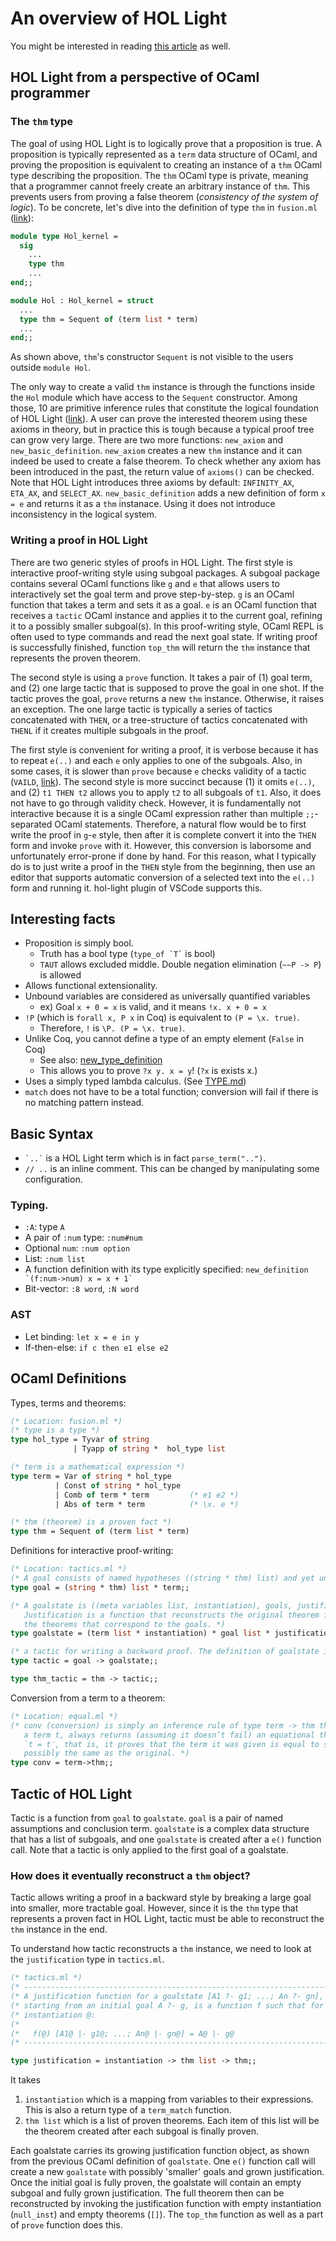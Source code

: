 # An overview of HOL Light

You might be interested in reading [this article](https://www.cl.cam.ac.uk/~jrh13/papers/hollight.pdf)
as well.

## HOL Light from a perspective of OCaml programmer

### The `thm` type

The goal of using HOL Light is to logically prove that a proposition is true.
A proposition is typically represented as a `term` data structure of OCaml, and
proving the proposition is equivalent to creating an instance of a `thm` OCaml type
describing the proposition.
The `thm` OCaml type is private, meaning that a programmer cannot freely create
an arbitrary instance of `thm`.
This prevents users from proving a false theorem (*consistency of the system of logic*).
To be concrete, let's dive into the definition of type `thm` in
`fusion.ml` ([link](https://github.com/jrh13/hol-light/blob/master/fusion.ml)):

```ocaml
module type Hol_kernel =
  sig
    ...
    type thm
    ...
end;;

module Hol : Hol_kernel = struct
  ...
  type thm = Sequent of (term list * term)
  ...
end;;
```

As shown above, `thm`'s constructor `Sequent` is not visible to the users outside `module Hol`.

The only way to create a valid `thm` instance is through the functions inside the `Hol` module
which have access to the `Sequent` constructor.
Among those, 10 are primitive inference rules that constitute the logical foundation of HOL Light
([link](https://github.com/jrh13/hol-light/blob/ae6f82198f85860f2fb648882bdc90f307e5f821/fusion.ml#L72-L81)).
A user can prove the interested theorem using these axioms in theory, but in practice this is
tough because a typical proof tree can grow very large.
There are two more functions: `new_axiom` and `new_basic_definition`.
`new_axiom` creates a new `thm` instance and it can indeed be used to create a false theorem.
To check whether any axiom has been introduced in the past, the return value of `axioms()` can be
checked.
Note that HOL Light introduces three axioms by default: `INFINITY_AX`, `ETA_AX`, and `SELECT_AX`.
`new_basic_definition` adds a new definition of form `x = e` and returns it as a `thm` instanace.
Using it does not introduce inconsistency in the logical system.


### Writing a proof in HOL Light

There are two generic styles of proofs in HOL Light. The first style is interactive proof-writing
style using subgoal packages.
A subgoal package contains several OCaml functions like `g` and `e` that allows users to
interactively set the goal term and prove step-by-step.
`g` is an OCaml function that takes a term and sets it as a goal.
`e` is an OCaml function that receives a `tactic` OCaml instance and applies it to the current goal,
refining it to a possibly smaller subgoal(s).
In this proof-writing style, OCaml REPL is often used to type commands and read the next goal state.
If writing proof is successfully finished, function `top_thm` will return the `thm` instance
that represents the proven theorem.

The second style is using a `prove` function.
It takes a pair of (1) goal term, and (2) one large tactic that is supposed to prove the goal
in one shot.
If the tactic proves the goal, `prove` returns a new `thm` instance.
Otherwise, it raises an exception.
The one large tactic is typically a series of tactics concatenated with `THEN`, or a tree-structure
of tactics concatenated with `THENL` if it creates multiple subgoals in the proof.

The first style is convenient for writing a proof, it is verbose because it has to repeat
`e(..)` and each `e` only applies to one of the subgoals.
Also, in some cases, it is slower than `prove` because `e` checks validity of a tactic
(`VAILD`, [link](https://hol-light.github.io/references/HTML/VALID.html)).
The second style is more succinct because (1) it omits `e(..)`, and (2) `t1 THEN t2` allows you to
apply `t2` to all subgoals of `t1`.
Also, it does not have to go through validity check.
However, it is fundamentally not interactive because it is a single OCaml expression rather than
multiple `;;`-separated OCaml statements.
Therefore, a natural flow would be to first write the proof in `g`-`e` style, then after it is
complete convert it into the `THEN` form and invoke `prove` with it.
However, this conversion is laborsome and unfortunately error-prone if done by hand.
For this reason, what I typically do is to just write a proof in the `THEN` style from the beginning,
then use an editor that supports automatic conversion of a selected text into the `e(..)`
form and running it. hol-light plugin of VSCode supports this.


## Interesting facts

- Proposition is simply bool.
    - Truth has a bool type (`` type_of `T` `` is bool)
    - `TAUT` allows excluded middle. Double negation elimination (`~~P -> P`) is allowed
- Allows functional extensionality.
- Unbound variables are considered as universally quantified variables
    - ex) Goal `x + 0 = x` is valid, and it means `!x. x + 0 = x`
- `!P` (which is `forall x, P x` in Coq) is equivalent to `(P = \x. true)`.
    - Therefore, `!` is `\P. (P = \x. true)`.
- Unlike Coq, you cannot define a type of an empty element (`False` in Coq)
    - See also: [new_type_definition](https://github.com/jrh13/hol-light/blob/master/Help/new_type_definition.hlp)
    - This allows you to prove `?x y. x = y`! (`?x` is exists x.)
- Uses a simply typed lambda calculus. (See [TYPE.md](TYPE.md))
- `match` does not have to be a total function; conversion will fail if there is no matching pattern instead.

## Basic Syntax

- `` `..` `` is a HOL Light term which is in fact `parse_term("..")`.
- `// ..` is an inline comment. This can be changed by manipulating some configuration.

### Typing.

- `:A`: type `A`
- A pair of `:num` type: `:num#num`
- Optional `num`: `:num option`
- List: `:num list`
- A function definition with its type explicitly specified: `` new_definition `(f:num->num) x = x + 1` ``
- Bit-vector: `:8 word`, `:N word`

### AST

- Let binding: `let x = e in y`
- If-then-else: `if c then e1 else e2`


## OCaml Definitions

Types, terms and theorems:

```ocaml
(* Location: fusion.ml *)
(* type is a type *)
type hol_type = Tyvar of string
              | Tyapp of string *  hol_type list

(* term is a mathematical expression *)
type term = Var of string * hol_type
          | Const of string * hol_type
          | Comb of term * term         (* e1 e2 *)
          | Abs of term * term          (* \x. e *)

(* thm (theorem) is a proven fact *)
type thm = Sequent of (term list * term)
```

Definitions for interactive proof-writing:

```ocaml
(* Location: tactics.ml *)
(* A goal consists of named hypotheses ((string * thm) list) and yet unproven conclusion *)
type goal = (string * thm) list * term;;

(* A goalstate is ((meta variables list, instantiation), goals, justification).
   Justification is a function that reconstructs the original theorem from
   the theorems that correspond to the goals. *)
type goalstate = (term list * instantiation) * goal list * justification;;

(* a tactic for writing a backward proof. The definition of goalstate is kind of complicated. *)
type tactic = goal -> goalstate;;

type thm_tactic = thm -> tactic;;
```

Conversion from a term to a theorem:

```ocaml
(* Location: equal.ml *)
(* conv (conversion) is simply an inference rule of type term -> thm that when given
   a term t, always returns (assuming it doesn’t fail) an equational theorem of the form
   `t = t′, that is, it proves that the term it was given is equal to some other term,
   possibly the same as the original. *)
type conv = term->thm;;
```


## Tactic of HOL Light

Tactic is a function from `goal` to `goalstate`.
`goal` is a pair of named assumptions and conclusion term.
`goalstate` is a complex data structure that has a list of subgoals, and
one `goalstate` is created after a `e()` function call.
Note that a tactic is only applied to the first goal of a goalstate.


### How does it eventually reconstruct a `thm` object?

Tactic allows writing a proof in a backward style by breaking a large goal into
smaller, more tractable goal.
However, since it is the `thm` type that represents a proven fact in HOL Light,
tactic must be able to reconstruct the `thm` instance in the end.

To understand how tactic reconstructs a `thm` instance, we need to look at
the `justification` type in `tactics.ml`.

```ocaml
(* tactics.ml *)
(* ------------------------------------------------------------------------- *)
(* A justification function for a goalstate [A1 ?- g1; ...; An ?- gn],       *)
(* starting from an initial goal A ?- g, is a function f such that for any   *)
(* instantiation @:                                                          *)
(*                                                                           *)
(*   f(@) [A1@ |- g1@; ...; An@ |- gn@] = A@ |- g@                           *)
(* ------------------------------------------------------------------------- *)

type justification = instantiation -> thm list -> thm;;
```

It takes

  1. `instantiation` which is a mapping from variables to their expressions.
     This is also a return type of a `term_match` function.
  2. `thm list` which is a list of proven theorems. Each item of this list
     will be the theorem created after each subgoal is finally proven.

Each goalstate carries its growing justification function object, as shown
from the previous OCaml definition of `goalstate`.
One `e()` function call will create a new `goalstate` with possibly 'smaller'
goals and grown justification.
Once the initial goal is fully proven, the goalstate will contain an empty
subgoal and fully grown justification.
The full theorem then can be reconstructed by invoking the justification
function with empty instantiation (`null_inst`) and empty theorems (`[]`).
The `top_thm` function as well as a part of `prove` function does this.
